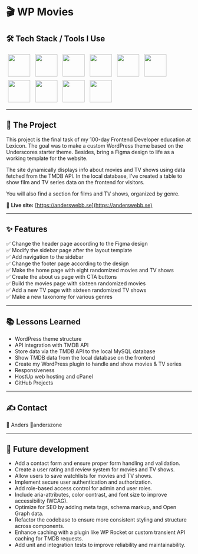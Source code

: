 # 🎬 WP Movies

## 🛠 Tech Stack / Tools I Use
<p>
  <img src="https://skillicons.dev/icons?i=wordpress" width="60" style="margin:5px;" />
  <img src="https://skillicons.dev/icons?i=php" width="60" style="margin:5px;" />
  <img src="https://skillicons.dev/icons?i=mysql" width="60" style="margin:5px;" />
  <img src="https://skillicons.dev/icons?i=html" width="60" style="margin:5px;" />
  <img src="https://skillicons.dev/icons?i=css" width="60" style="margin:5px;" />
  <img src="https://skillicons.dev/icons?i=js" width="60" style="margin:5px;" />
  <img src="https://skillicons.dev/icons?i=git" width="60" style="margin:5px;" />
  <img src="https://skillicons.dev/icons?i=github" width="60" style="margin:5px;" />
  <img src="https://skillicons.dev/icons?i=vscode" width="60" style="margin:5px;" />
  <img src="https://skillicons.dev/icons?i=figma" width="60" style="margin:5px;" />
</p>

---

## 🚀 The Project
This project is the final task of my 100-day Frontend Developer education at Lexicon. The goal was to make a custom WordPress theme based on the Underscores starter theme. Besides, bring a Figma design to life as a working template for the website.  

The site dynamically displays info about movies and TV shows using data fetched from the TMDB API. In the local database, I've created a table to show film and TV series data on the frontend for visitors.

You will also find a section for films and TV shows, organized by genre.

🔗 **Live site:** [https://anderswebb.se](https://anderswebb.se)

---

## ✨ Features
✅ Change the header page according to the Figma design  
✅ Modify the sidebar page after the layout template  
✅ Add navigation to the sidebar  
✅ Change the footer page according to the design  
✅ Make the home page with eight randomized movies and TV shows  
✅ Create the about us page with CTA buttons  
✅ Build the movies page with sixteen randomized movies  
✅ Add a new TV page with sixteen randomized TV shows  
✅ Make a new taxonomy for various genres  

---

## 📚 Lessons Learned
* WordPress theme structure
* API integration with TMDB API
* Store data via the TMDB API to the local MySQL database
* Show TMDB data from the local database on the frontend
* Create my WordPress plugin to handle and show movies & TV series
* Responsiveness
* HostUp web hosting and cPanel
* GitHub Projects

---

## ✍️ Contact
👤 Anders 🔗anderszone

---

## 🧭 Future development
* Add a contact form and ensure proper form handling and validation.
* Create a user rating and review system for movies and TV shows.
* Allow users to save watchlists for movies and TV shows.
* Implement secure user authentication and authorization.
* Add role-based access control for admin and user roles.
* Include aria-attributes, color contrast, and font size to improve accessibility (WCAG).
* Optimize for SEO by adding meta tags, schema markup, and Open Graph data.
* Refactor the codebase to ensure more consistent styling and structure across components.
* Enhance caching with a plugin like WP Rocket or custom transient API caching for TMDB requests.
* Add unit and integration tests to improve reliability and maintainability.
